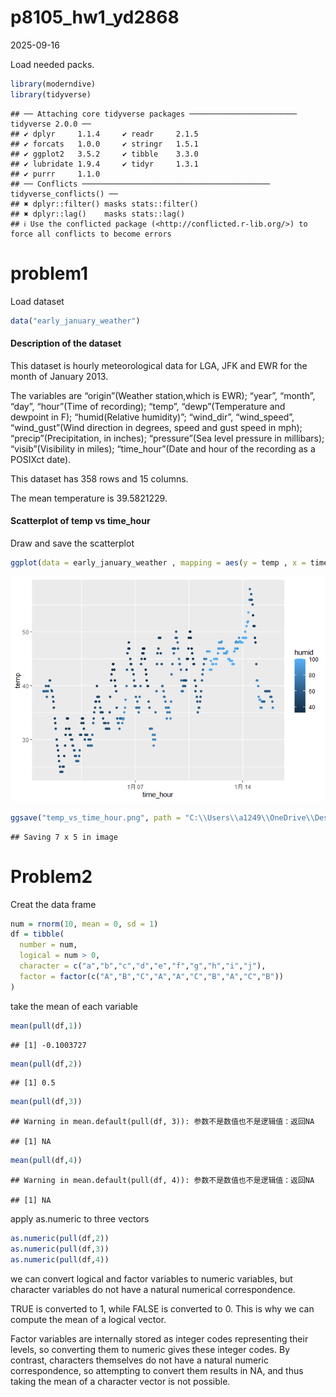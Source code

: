 p8105_hw1_yd2868
================
2025-09-16

Load needed packs.

``` r
library(moderndive)
library(tidyverse)
```

    ## ── Attaching core tidyverse packages ──────────────────────── tidyverse 2.0.0 ──
    ## ✔ dplyr     1.1.4     ✔ readr     2.1.5
    ## ✔ forcats   1.0.0     ✔ stringr   1.5.1
    ## ✔ ggplot2   3.5.2     ✔ tibble    3.3.0
    ## ✔ lubridate 1.9.4     ✔ tidyr     1.3.1
    ## ✔ purrr     1.1.0     
    ## ── Conflicts ────────────────────────────────────────── tidyverse_conflicts() ──
    ## ✖ dplyr::filter() masks stats::filter()
    ## ✖ dplyr::lag()    masks stats::lag()
    ## ℹ Use the conflicted package (<http://conflicted.r-lib.org/>) to force all conflicts to become errors

# problem1

Load dataset

``` r
data("early_january_weather")
```

#### Description of the dataset

This dataset is hourly meteorological data for LGA, JFK and EWR for the
month of January 2013.

The variables are “origin”(Weather station,which is EWR); “year”,
“month”, “day”, “hour”(Time of recording); “temp”, “dewp”(Temperature
and dewpoint in F); “humid(Relative humidity)”; “wind_dir”,
“wind_speed”, “wind_gust”(Wind direction in degrees, speed and gust
speed in mph); “precip”(Precipitation, in inches); “pressure”(Sea level
pressure in millibars); “visib”(Visibility in miles); “time_hour”(Date
and hour of the recording as a POSIXct date).

This dataset has 358 rows and 15 columns.

The mean temperature is 39.5821229.

#### Scatterplot of temp vs time_hour

Draw and save the scatterplot

``` r
ggplot(data = early_january_weather , mapping = aes(y = temp , x = time_hour , color = humid)) + geom_point()
```

![](p8105_hw1_yd2868_files/figure-gfm/unnamed-chunk-3-1.png)<!-- -->

``` r
ggsave("temp_vs_time_hour.png", path = "C:\\Users\\a1249\\OneDrive\\Desktop\\R homework\\p8105_hw1_yd2868")
```

    ## Saving 7 x 5 in image

# Problem2

Creat the data frame

``` r
num = rnorm(10, mean = 0, sd = 1)
df = tibble(
  number = num,
  logical = num > 0,
  character = c("a","b","c","d","e","f","g","h","i","j"),
  factor = factor(c("A","B","C","A","A","C","B","A","C","B"))
)
```

take the mean of each variable

``` r
mean(pull(df,1))
```

    ## [1] -0.1003727

``` r
mean(pull(df,2))
```

    ## [1] 0.5

``` r
mean(pull(df,3))
```

    ## Warning in mean.default(pull(df, 3)): 参数不是数值也不是逻辑值：返回NA

    ## [1] NA

``` r
mean(pull(df,4))
```

    ## Warning in mean.default(pull(df, 4)): 参数不是数值也不是逻辑值：返回NA

    ## [1] NA

apply as.numeric to three vectors

``` r
as.numeric(pull(df,2))
as.numeric(pull(df,3))
as.numeric(pull(df,4))
```

we can convert logical and factor variables to numeric variables, but
character variables do not have a natural numerical correspondence.

TRUE is converted to 1, while FALSE is converted to 0. This is why we
can compute the mean of a logical vector.

Factor variables are internally stored as integer codes representing
their levels, so converting them to numeric gives these integer codes.
By contrast, characters themselves do not have a natural numeric
correspondence, so attempting to convert them results in NA, and thus
taking the mean of a character vector is not possible.
